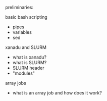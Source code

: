 

preliminaries:

basic bash scripting
- pipes
- variables
- sed

xanadu and SLURM
- what is xanadu?
- what is SLURM?
- SLURM header
- "modules"

array jobs
- what is an array job and how does it work?